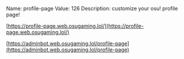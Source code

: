 Name: profile-page
Value: 126
Description: customize your osu! profile page!

[https://profile-page.web.osugaming.lol/](https://profile-page.web.osugaming.lol/)

[https://adminbot.web.osugaming.lol/profile-page](https://adminbot.web.osugaming.lol/profile-page)
